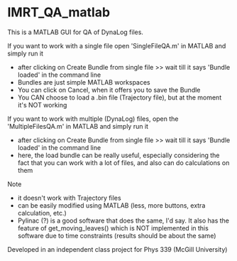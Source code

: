 # IMRT_QA_matlab

This is a MATLAB GUI for QA of DynaLog files.

If you want to work with a single file open 'SingleFileQA.m' in MATLAB and simply run it
- after clicking on Create Bundle from single file >> wait till it says 'Bundle loaded' in the command line
- Bundles are just simple MATLAB workspaces
- You can click on Cancel, when it offers you to save the Bundle
- You CAN choose to load a .bin file (Trajectory file), but at the moment it's NOT working

If you want to work with multiple (DynaLog) files, open the 'MultipleFilesQA.m' in MATLAB and simply run it
- after clicking on Create Bundle from single file >> wait till it says 'Bundle loaded' in the command line
- here, the load bundle can be really useful, especially considering the fact that you can work with a lot of files,
and also can do calculations on them



Note
- it doesn't work with Trajectory files
- can be easily modified using MATLAB (less, more buttons, extra calculation, etc.)
- Pylinac (?) is a good software that does the same, I'd say. It also has the feature of get_moving_leaves()
which is NOT implemented in this software due to time constraints (results should be about the same) 



Developed in an independent class project for Phys 339 (McGill University)
